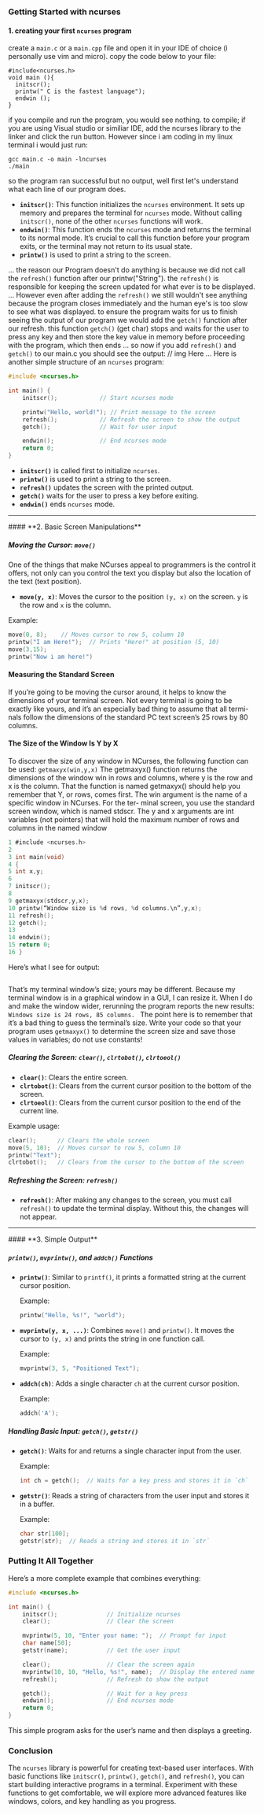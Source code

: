 ### **Getting Started with ncurses**

#### **1. creating your first `ncurses` program**
create a `main.c` or a `main.cpp` file and open it in your IDE of choice (i personally use vim and micro). copy the code below to your file:
```
#include<ncurses.h>
void main (){
  initscr();
  printw(" C is the fastest language");
  endwin ();
}
```
if you compile and run the program, you would see nothing. 
to compile; if you are using Visual studio or similiar IDE, add the ncurses library to the linker and click the run button. However since i am coding in my linux terminal i would just run:
```
gcc main.c -o main -lncurses
./main
```
so the program ran successful but no output, well first let's understand what each line of our program does.
- **`initscr()`**: This function initializes the `ncurses` environment. It sets up memory and prepares the terminal for `ncurses` mode. Without calling `initscr()`, none of the other `ncurses` functions will work.
- **`endwin()`**: This function ends the `ncurses` mode and returns the terminal to its normal mode. It’s crucial to call this function before your program exits, or the terminal may not return to its usual state.
- **`printw()`** is used to print a string to the screen.

...
the reason our Program doesn't do anything is because we did not call the `refresh()` function after our printw("String"). the `refresh()` is responsible for keeping the screen updated for what ever is to be displayed.
... However even after adding the `refresh()` we still wouldn't see anything because the program closes immediately and the human eye's is too slow to see what was displayed.
to ensure the program waits for us to finish seeing the output of our program we would add the `getch()` function after our refresh. this function `getch()` (get char) stops and waits for the user to press any key and then store the key value in memory before proceeding with the program, which then ends
... so now if you add `refresh()` and `getch()` to our main.c you should see the output:
// img Here
...
Here is another simple structure of an `ncurses` program:

```c
#include <ncurses.h>

int main() {
    initscr();            // Start ncurses mode

    printw("Hello, world!"); // Print message to the screen
    refresh();            // Refresh the screen to show the output
    getch();              // Wait for user input

    endwin();             // End ncurses mode
    return 0;
}
```

- **`initscr()`** is called first to initialize `ncurses`.
- **`printw()`** is used to print a string to the screen.
- **`refresh()`** updates the screen with the printed output.
- **`getch()`** waits for the user to press a key before exiting.
- **`endwin()`** ends `ncurses` mode.
<hr>
#### **2. Basic Screen Manipulations**


##### **Moving the Cursor: `move()`**

One of the things that make NCurses appeal to programmers is the control it
offers, not only can you control the text you display but also the location of the text (text position).
- **`move(y, x)`**: Moves the cursor to the position `(y, x)` on the screen. `y` is the row and `x` is the column.

Example:

```c
move(0, 8);    // Moves cursor to row 5, column 10
printw("I am Here!");  // Prints "Here!" at position (5, 10)
move(3,15);
printw("Now i am here!")
```
#### Measuring the Standard Screen
If you’re going to be moving the cursor around, it helps to
know the dimensions of your terminal screen. Not every terminal is going to
be exactly like yours, and it’s an especially bad thing to assume that all termi-
nals follow the dimensions of the standard PC text screen’s 25 rows by 80
columns.
#### The Size of the Window Is Y by X
To discover the size of any window in NCurses, the following function can be
used:
`getmaxyx(win,y,x)`
The getmaxyx() function returns the dimensions of the window win in
rows and columns, where y is the row and x is the column. That the function
is named getmaxyx() should help you remember that Y, or rows, comes first.
The win argument is the name of a specific window in NCurses. For the ter-
minal screen, you use the standard screen window, which is named stdscr.
The y and x arguments are int variables (not pointers) that will hold 
the maximum number of rows and columns in the named window

```screensize.c
1 #include <ncurses.h>
2
3 int main(void)
4 {
5 int x,y;
6 
7 initscr();
8 
9 getmaxyx(stdscr,y,x);
10 printw(“Window size is %d rows, %d columns.\n”,y,x);
11 refresh();
12 getch();
13
14 endwin();
15 return 0;
16 }
```
Here’s what I see for output:
```Windows size is 24 rows, 80 columns.
```
That’s my terminal window’s size; yours may be different. Because my terminal window is in a graphical window in a GUI, I can resize it. When I do and
make the window wider, rerunning the program reports the new results:
```Windows size is 24 rows, 85 columns. ```
The point here is to remember that it’s a bad thing to guess the terminal’s
size. Write your code so that your program uses `getmaxyx()` to determine
the screen size and save those values in variables; do not use constants!
##### **Clearing the Screen: `clear()`, `clrtobot()`, `clrtoeol()`**

- **`clear()`**: Clears the entire screen.
- **`clrtobot()`**: Clears from the current cursor position to the bottom of the screen.
- **`clrtoeol()`**: Clears from the current cursor position to the end of the current line.

Example usage:

```c
clear();      // Clears the whole screen
move(5, 10);  // Moves cursor to row 5, column 10
printw("Text");
clrtobot();   // Clears from the cursor to the bottom of the screen
```

##### **Refreshing the Screen: `refresh()`**

- **`refresh()`**: After making any changes to the screen, you must call `refresh()` to update the terminal display. Without this, the changes will not appear.

<hr>
#### **3. Simple Output**

##### **`printw()`, `mvprintw()`, and `addch()` Functions**

- **`printw()`**: Similar to `printf()`, it prints a formatted string at the current cursor position.
  
  Example:
  ```c
  printw("Hello, %s!", "world");
  ```

- **`mvprintw(y, x, ...)`**: Combines `move()` and `printw()`. It moves the cursor to `(y, x)` and prints the string in one function call.
  
  Example:
  ```c
  mvprintw(3, 5, "Positioned Text");
  ```

- **`addch(ch)`**: Adds a single character `ch` at the current cursor position.
  
  Example:
  ```c
  addch('A');
  ```

##### **Handling Basic Input: `getch()`, `getstr()`**

- **`getch()`**: Waits for and returns a single character input from the user.

  Example:
  ```c
  int ch = getch();  // Waits for a key press and stores it in `ch`
  ```

- **`getstr()`**: Reads a string of characters from the user input and stores it in a buffer.

  Example:
  ```c
  char str[100];
  getstr(str);  // Reads a string and stores it in `str`
  ```

### **Putting It All Together**

Here’s a more complete example that combines everything:

```c
#include <ncurses.h>

int main() {
    initscr();              // Initialize ncurses
    clear();                // Clear the screen

    mvprintw(5, 10, "Enter your name: ");  // Prompt for input
    char name[50];
    getstr(name);           // Get the user input

    clear();                // Clear the screen again
    mvprintw(10, 10, "Hello, %s!", name);  // Display the entered name
    refresh();              // Refresh to show the output

    getch();                // Wait for a key press
    endwin();               // End ncurses mode
    return 0;
}
```

This simple program asks for the user’s name and then displays a greeting.

### **Conclusion**

The `ncurses` library is powerful for creating text-based user interfaces. With basic functions like `initscr()`, `printw()`, `getch()`, and `refresh()`, you can start building interactive programs in a terminal. Experiment with these functions to get comfortable, we will explore more advanced features like windows, colors, and key handling as you progress.